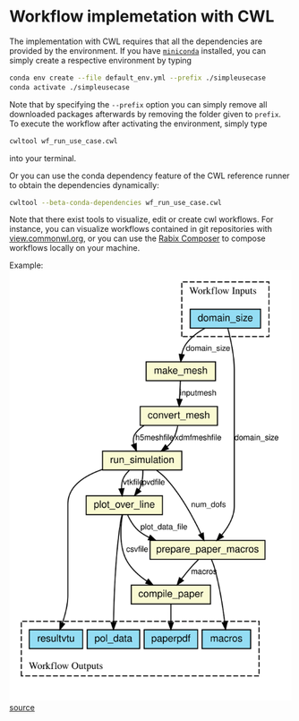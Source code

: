 Workflow implemetation with CWL
===============================

The implementation with CWL requires that all the dependencies are provided by the environment.
If you have [`miniconda`](https://docs.conda.io/projects/conda/en/latest/user-guide/install/index.html)
installed, you can simply create a respective environment by typing

```sh
conda env create --file default_env.yml --prefix ./simpleusecase
conda activate ./simpleusecase
```

Note that by specifying the `--prefix` option you can simply remove all downloaded packages afterwards
by removing the folder given to `prefix`. To execute the workflow after activating the environment,
simply type

```sh
cwltool wf_run_use_case.cwl
```

into your terminal.

Or you can use the conda dependency feature of the CWL reference runner to obtain
the dependencies dynamically:

```sh
cwltool --beta-conda-dependencies wf_run_use_case.cwl
```

Note that there exist tools to visualize, edit or create cwl workflows. For instance, you can
visualize workflows contained in git repositories with [view.commonwl.org](https://view.commonwl.org/),
or you can use the [Rabix Composer](https://github.com/rabix/composer) to compose workflows locally
on your machine.

Example: ![Workflow Diagram](workflow.svg)
[source](https://w3id.org/cwl/view/git/177943beba5afdefed0b3b6e3c62d84404831d6c/simple_use_case/cwl/wf_run_use_case.cwl)
